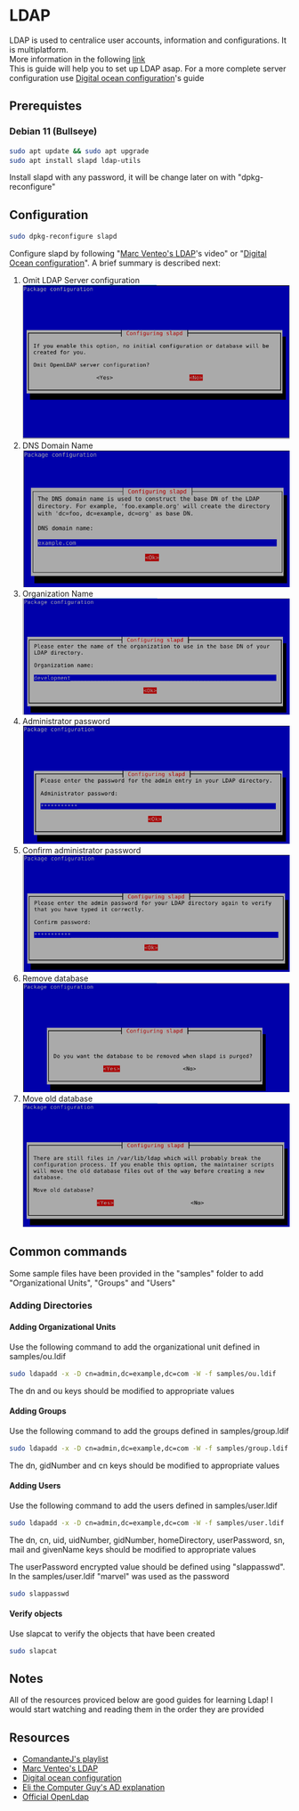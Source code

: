 # LDAP

LDAP is used to centralice user accounts, information and configurations. It is multiplatform.\
More information in the following [link][ComandanteJ LDAP Explanation]\
This is guide will help you to set up LDAP asap. For a more complete server configuration use [Digital ocean configuration]'s guide

## Prerequistes
### Debian 11 (Bullseye)
```bash
sudo apt update && sudo apt upgrade
sudo apt install slapd ldap-utils
```
Install slapd with any password, it will be change later on with "dpkg-reconfigure"


## Configuration
```bash
sudo dpkg-reconfigure slapd
```
Configure slapd by following "[Marc Venteo's LDAP]'s video" or "[Digital Ocean configuration]". A brief summary is described next:

1. Omit LDAP Server configuration\
   ![Step 01](images/ldap_01.png)
1. DNS Domain Name\
   ![Step 02](images/ldap_02.png)
1. Organization Name\
   ![Step 03](images/ldap_03.png)
1. Administrator password\
   ![Step 04](images/ldap_04.png)
1. Confirm administrator password\
   ![Step 05](images/ldap_05.png)
1. Remove database\
   ![Step 06](images/ldap_06.png)
1. Move old database\
   ![Step 07](images/ldap_07.png)


## Common commands
Some sample files have been provided in the "samples" folder to add "Organizational Units", "Groups" and "Users"

### Adding Directories

#### Adding Organizational Units
Use the following command to add the organizational unit defined in samples/ou.ldif
```bash
sudo ldapadd -x -D cn=admin,dc=example,dc=com -W -f samples/ou.ldif
```
The dn and ou keys should be modified to appropriate values

#### Adding Groups
Use the following command to add the groups defined in samples/group.ldif
```bash
sudo ldapadd -x -D cn=admin,dc=example,dc=com -W -f samples/group.ldif
```
The dn, gidNumber and cn keys should be modified to appropriate values

#### Adding Users
Use the following command to add the users defined in samples/user.ldif
```bash
sudo ldapadd -x -D cn=admin,dc=example,dc=com -W -f samples/user.ldif
```
The dn, cn, uid, uidNumber, gidNumber, homeDirectory, userPassword, sn, mail and givenName keys should be modified to appropriate values

The userPassword encrypted value should be defined using "slappasswd". In the samples/user.ldif "marvel" was used as the password
```bash
sudo slappasswd
```

#### Verify objects
Use slapcat to verify the objects that have been created

```bash
sudo slapcat
```

## Notes
All of the resources proviced below are good guides for learning Ldap! I would start watching and reading them in the order they are provided


## Resources
* [ComandanteJ's playlist]
* [Marc Venteo's LDAP]
* [Digital ocean configuration]
* [Eli the Computer Guy's AD explanation]
* [Official OpenLdap]

[Marc Venteo's LDAP]: https://www.youtube.com/watch?v=6HkIDr3QF8Y
[Digital ocean configuration]: https://www.digitalocean.com/community/tutorials/how-to-install-and-configure-openldap-and-phpldapadmin-on-ubuntu-16-04
[Eli the Computer Guy's AD explanation]: https://www.youtube.com/watch?v=lFwek_OuYZ8
[ComandanteJ's playlist]: https://www.youtube.com/playlist?list=PLw0uO9wnBmUmTOWbqvTudjJEjQFV5diTk
[ComandanteJ LDAP explanation]: https://www.youtube.com/watch?v=zpXDMlXwW_I&list=PLw0uO9wnBmUmTOWbqvTudjJEjQFV5diTk&index=1
[Official OpenLdap]: https://www.openldap.org
